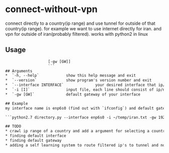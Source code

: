 # connect-without-vpn
connect directly to a country(ip range) and use tunnel for outside of that country(ip range).
for example we want to use internet directly for iran. and vpn for outside of iran(probably filtered). works with python2 in linux

## Usage
``` python2.7 director.py [--interface INTERFACE] [-i [I]]
                   [-gw [GW]]
                   ```
## Arguments
*  `-h, --help`            show this help message and exit
*  `--version`             show program's version number and exit
*  `--interface INTERFACE`              your desired interface that ip/masks should route in
*  `-i [I]`                input file, each line should consist of ip/netmask ,   lines with # will be ignored
*  `-gw [GW]`              default gateway of your interface

## Example
my interface name is enp6s0 (find out with `ifconfig`) and default gateway of that interface is 192.168.1.1 (find out with `route -n`).

```python2.7 directory.py --interface enp6s0 -i ~/temp/iran.txt -gw 192.168.1.1```

## TODO
* crawl ip range of a country and add a argument for selecting a country instead of a local file
* finding default interface
* finding default gateway
* adding a self learning system to route filtered ip's to tunnel and not filters ip's directly
